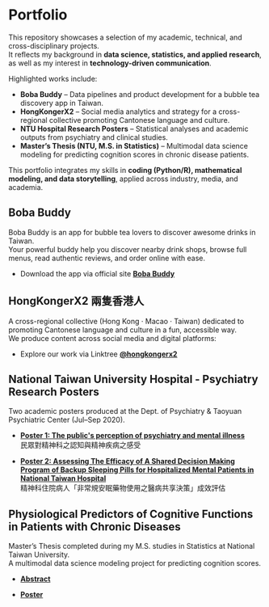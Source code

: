 # Portfolio

This repository showcases a selection of my academic, technical, and cross-disciplinary projects.  
It reflects my background in **data science, statistics, and applied research**, as well as my interest in **technology-driven communication**.

Highlighted works include:

- **Boba Buddy** – Data pipelines and product development for a bubble tea discovery app in Taiwan.  
- **HongKongerX2** – Social media analytics and strategy for a cross-regional collective promoting Cantonese language and culture.  
- **NTU Hospital Research Posters** – Statistical analyses and academic outputs from psychiatry and clinical studies.  
- **Master’s Thesis (NTU, M.S. in Statistics)** – Multimodal data science modeling for predicting cognition scores in chronic disease patients.  

This portfolio integrates my skills in **coding (Python/R), mathematical modeling, and data storytelling**, applied across industry, media, and academia.



## Boba Buddy
Boba Buddy is an app for bubble tea lovers to discover awesome drinks in Taiwan. <br>
Your powerful buddy help you discover nearby drink shops, browse full menus, read authentic reviews, and order online with ease. <br>
- Download the app via official site **[Boba Buddy](https://boba-buddy-bliss-page.lovable.app/)**

## HongKongerX2 兩隻香港人
A cross-regional collective (Hong Kong · Macao · Taiwan) dedicated to promoting Cantonese language and culture in a fun, accessible way. <br>
We produce content across social media and digital platforms: <br>
- Explore our work via Linktree **[@hongkongerx2](https://linktr.ee/hongkongerx2?utm_source=linktree_profile_share&ltsid=0c759943-f625-4079-a584-c2f9687ec61c)**  

## National Taiwan University Hospital -  Psychiatry Research Posters
Two academic posters produced at the Dept. of Psychiatry & Taoyuan Psychiatric Center (Jul–Sep 2020). 

- **[Poster 1: The public's perception of psychiatry and mental illness](poster1_public_awareness.pdf)**  
  民眾對精神科之認知與精神疾病之感受

- **[Poster 2: Assessing The Efficacy of A Shared Decision Making Program of Backup
Sleeping Pills for Hospitalized Mental Patients in National Taiwan Hospital](poster2_sleep_medication.pdf)**  
  精神科住院病人「非常規安眠藥物使用之醫病共享決策」成效評估


## Physiological Predictors of Cognitive Functions in Patients with Chronic Diseases

Master’s Thesis completed during my M.S. studies in Statistics at National Taiwan University.  
A multimodal data science modeling project for predicting cognition scores.   

- **[Abstract](Abstract.pdf)**
  
- **[Poster](Poster.pdf)**
